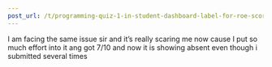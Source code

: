 ```yaml
---
post_url: /t/programming-quiz-1-in-student-dashboard-label-for-roe-scores-showing-absent-or-incorrect/169369/17
---
```

I am facing the same issue sir and it’s really scaring me now cause I put so much effort into it ang got 7/10 and now it is showing absent even though i submitted several times